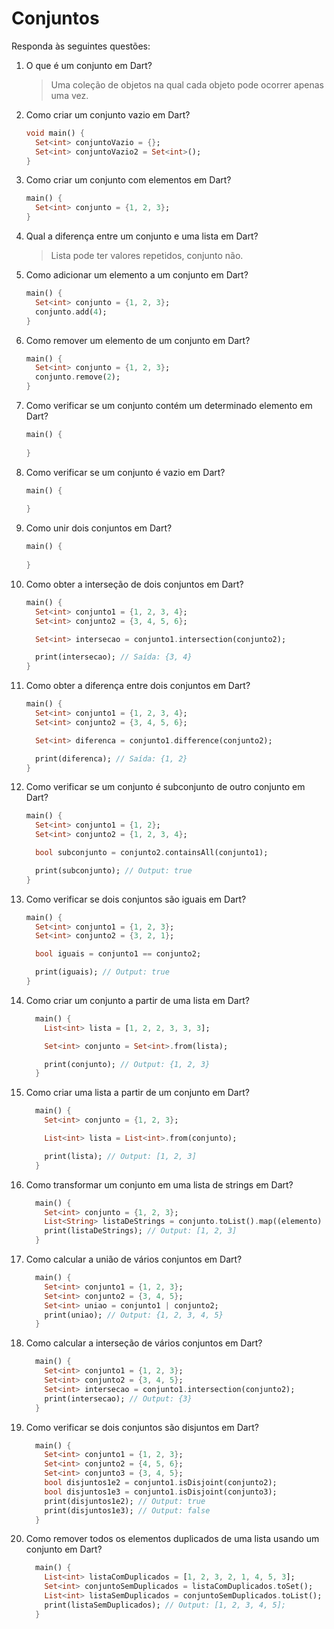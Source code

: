 # Conjuntos

Responda às seguintes questões:

1. O que é um conjunto em Dart?
   > Uma coleção de objetos na qual cada objeto pode ocorrer apenas uma vez.

2. Como criar um conjunto vazio em Dart?
   ```dart
   void main() {
     Set<int> conjuntoVazio = {};
     Set<int> conjuntoVazio2 = Set<int>();
   }
   ```
3. Como criar um conjunto com elementos em Dart?
   ```dart
   main() {
     Set<int> conjunto = {1, 2, 3};
   }
   ```

4. Qual a diferença entre um conjunto e uma lista em Dart?
   > Lista pode ter valores repetidos, conjunto não.

5. Como adicionar um elemento a um conjunto em Dart?
   ```dart
   main() {
     Set<int> conjunto = {1, 2, 3};
     conjunto.add(4);
   }
   ```

6. Como remover um elemento de um conjunto em Dart?
   ```dart
   main() {
     Set<int> conjunto = {1, 2, 3};
     conjunto.remove(2);
   }
   ```

7. Como verificar se um conjunto contém um determinado elemento em Dart?
   ```dart
   main() {
     
   }
   ```

8. Como verificar se um conjunto é vazio em Dart?
   ```dart
   main() {
     
   }
   ```

9. Como unir dois conjuntos em Dart?
   ```dart
   main() {
     
   }
   ```

10. Como obter a interseção de dois conjuntos em Dart?
    ```dart
    main() {
      Set<int> conjunto1 = {1, 2, 3, 4};
      Set<int> conjunto2 = {3, 4, 5, 6};

      Set<int> intersecao = conjunto1.intersection(conjunto2);

      print(intersecao); // Saída: {3, 4}
    }
    ```

11. Como obter a diferença entre dois conjuntos em Dart?
    ```dart
    main() {
      Set<int> conjunto1 = {1, 2, 3, 4};
      Set<int> conjunto2 = {3, 4, 5, 6};

      Set<int> diferenca = conjunto1.difference(conjunto2);

      print(diferenca); // Saída: {1, 2}
    }
    ```

12. Como verificar se um conjunto é subconjunto de outro conjunto em Dart?
    ```dart
    main() {
      Set<int> conjunto1 = {1, 2};
      Set<int> conjunto2 = {1, 2, 3, 4};

      bool subconjunto = conjunto2.containsAll(conjunto1);

      print(subconjunto); // Output: true
    }
    ```

13. Como verificar se dois conjuntos são iguais em Dart?
    ```dart
    main() {
      Set<int> conjunto1 = {1, 2, 3};
      Set<int> conjunto2 = {3, 2, 1};

      bool iguais = conjunto1 == conjunto2;

      print(iguais); // Output: true
    }
    ```

14. Como criar um conjunto a partir de uma lista em Dart?
    ```dart
      main() {
        List<int> lista = [1, 2, 2, 3, 3, 3];

        Set<int> conjunto = Set<int>.from(lista);

        print(conjunto); // Output: {1, 2, 3}
      }
    ```

15. Como criar uma lista a partir de um conjunto em Dart?
    ```dart
      main() {
        Set<int> conjunto = {1, 2, 3};

        List<int> lista = List<int>.from(conjunto);

        print(lista); // Output: [1, 2, 3]
      }
    ```

16. Como transformar um conjunto em uma lista de strings em Dart?
    ```dart
      main() {
        Set<int> conjunto = {1, 2, 3};
        List<String> listaDeStrings = conjunto.toList().map((elemento) => elemento.toString()).toList();
        print(listaDeStrings); // Output: [1, 2, 3]
      }
    ```

17. Como calcular a união de vários conjuntos em Dart?
    ```dart
      main() {
        Set<int> conjunto1 = {1, 2, 3};
        Set<int> conjunto2 = {3, 4, 5};
        Set<int> uniao = conjunto1 | conjunto2;
        print(uniao); // Output: {1, 2, 3, 4, 5}
      }
    ```

18. Como calcular a interseção de vários conjuntos em Dart?
    ```dart
      main() {
        Set<int> conjunto1 = {1, 2, 3};
        Set<int> conjunto2 = {3, 4, 5};
        Set<int> intersecao = conjunto1.intersection(conjunto2);
        print(intersecao); // Output: {3}
      }
    ```

19. Como verificar se dois conjuntos são disjuntos em Dart?
    ```dart
      main() {
        Set<int> conjunto1 = {1, 2, 3};
        Set<int> conjunto2 = {4, 5, 6};
        Set<int> conjunto3 = {3, 4, 5};
        bool disjuntos1e2 = conjunto1.isDisjoint(conjunto2);
        bool disjuntos1e3 = conjunto1.isDisjoint(conjunto3);
        print(disjuntos1e2); // Output: true
        print(disjuntos1e3); // Output: false
      }
    ```

20. Como remover todos os elementos duplicados de uma lista usando um conjunto em Dart?
    ```dart
      main() {
        List<int> listaComDuplicados = [1, 2, 3, 2, 1, 4, 5, 3];
        Set<int> conjuntoSemDuplicados = listaComDuplicados.toSet();
        List<int> listaSemDuplicados = conjuntoSemDuplicados.toList();
        print(listaSemDuplicados); // Output: [1, 2, 3, 4, 5];
      }
    ```
